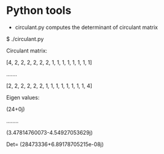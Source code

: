# Python tools



* circulant.py computes the determinant of circulant matrix

$ ./circulant.py 

Circulant matrix:

[4, 2, 2, 2, 2, 2, 2, 1, 1, 1, 1, 1, 1, 1, 1]

.......

[2, 2, 2, 2, 2, 2, 1, 1, 1, 1, 1, 1, 1, 1, 4]

Eigen values:

(24+0j)

........

(3.47814760073-4.54927053629j)

Det= (28473336+6.89178705215e-08j)
